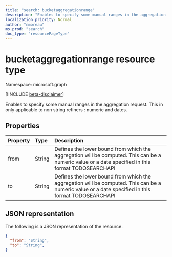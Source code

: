 ```yaml
---
title: "search: bucketaggregationrange"
description: "Enables to specify some manual ranges in the aggregation request. This in only applicable to non string refiners : numeric and dates. SEARCHAPI1.0"
localization_priority: Normal
author: "nmoreau"
ms.prod: "search"
doc_type: "resourcePageType"
---
```


# bucketaggregationrange resource type

Namespace: microsoft.graph

[!INCLUDE [beta-disclaimer](../../includes/beta-disclaimer.md)]

Enables to specify some manual ranges in the aggregation request. This in only applicable to non string refiners : numeric and dates.

## Properties

| Property     | Type        | Description |
|:-------------|:------------|:------------|
|from|String| Defines the lower bound from which the aggregation will be computed. This can be a numeric value or a date specified in this format TODOSEARCHAPI |
|to|String| Defines the lower bound from which the aggregation will be computed. This can be a numeric value or a date specified in this format TODOSEARCHAPI|

## JSON representation

The following is a JSON representation of the resource.

```json
{
  "from": "String",
  "to": "String",  
}
```
